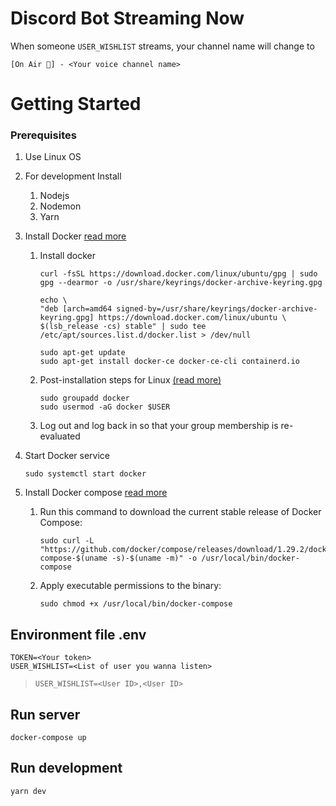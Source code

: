 # Discord Bot Streaming Now
When someone `USER_WISHLIST` streams, your channel name will change to
```
[On Air 🔴] - <Your voice channel name>
```
# Getting Started
### Prerequisites

1. Use Linux OS
2. For development Install
   1. Nodejs
   2. Nodemon
   3. Yarn
3. Install Docker [read more](https://docs.docker.com/engine/install/ubuntu/)
    1. Install docker
        ```
        curl -fsSL https://download.docker.com/linux/ubuntu/gpg | sudo gpg --dearmor -o /usr/share/keyrings/docker-archive-keyring.gpg
        ```
        ```
        echo \
        "deb [arch=amd64 signed-by=/usr/share/keyrings/docker-archive-keyring.gpg] https://download.docker.com/linux/ubuntu \
        $(lsb_release -cs) stable" | sudo tee /etc/apt/sources.list.d/docker.list > /dev/null
        ```
        ```
        sudo apt-get update
        sudo apt-get install docker-ce docker-ce-cli containerd.io
        ```
    2. Post-installation steps for Linux [(read more)](https://docs.docker.com/engine/install/linux-postinstall/)
        ```
        sudo groupadd docker
        sudo usermod -aG docker $USER
        ```
    3. Log out and log back in so that your group membership is re-evaluated
4. Start Docker service
    ```
    sudo systemctl start docker
    ```
5. Install Docker compose [read more](https://docs.docker.com/compose/install/#install-compose-on-linux-systems)

    1. Run this command to download the current stable release of Docker Compose:
        ```
        sudo curl -L "https://github.com/docker/compose/releases/download/1.29.2/docker-compose-$(uname -s)-$(uname -m)" -o /usr/local/bin/docker-compose
        ```
    2. Apply executable permissions to the binary:
        ```
        sudo chmod +x /usr/local/bin/docker-compose
        ```
## Environment file .env
```
TOKEN=<Your token>
USER_WISHLIST=<List of user you wanna listen>
```
> `USER_WISHLIST=<User ID>,<User ID>`

## Run server
```
docker-compose up
```

## Run development
```
yarn dev
```
